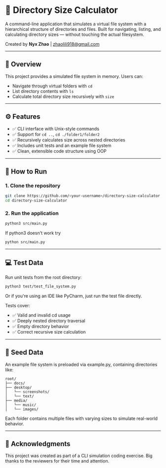 # 📁 Directory Size Calculator

A command-line application that simulates a virtual file system with a hierarchical structure of directories and files. Built for navigating, listing, and calculating directory sizes — without touching the actual filesystem.

Created by **Nyx Zhao** | [zhaolili918@gmail.com](mailto:zhaolili918@gmail.com)

---

## 🧠 Overview

This project provides a simulated file system in memory. Users can:
- Navigate through virtual folders with `cd`
- List directory contents with `ls`
- Calculate total directory size recursively with `size`

---

## ⚙️ Features

- ✅ CLI interface with Unix-style commands
- ✅ Support for `cd ..`, `cd ./folder1/folder2`
- ✅ Recursively calculates size across nested directories
- ✅ Includes unit tests and an example file system
- ✅ Clean, extensible code structure using OOP

---

## 🚀 How to Run

### 1. Clone the repository

```bash
git clone https://github.com/<your-username>/directory-size-calculator.git
cd directory-size-calculator
```

### 2. Run the application

```bash
python3 src/main.py
```

If python3 doesn't work try

```bash
python src/main.py
```

---
## 💻 Test Data

Run unit tests from the root directory:
```bash
python3 test/test_file_system.py
```
Or if you're using an IDE like PyCharm, just run the test file directly.

Tests cover:
- ✅ Valid and invalid cd usage
- ✅ Deeply nested directory traversal
- ✅ Empty directory behavior
- ✅ Correct recursive size calculation

---
## 🌱 Seed Data

An example file system is preloaded via example.py, containing directories like:

```arduino
root/
├── docs/
├── desktop/
│   └── screenshots/
│   └── text/
├── media/
│   └── music/
│   └── images/
```
Each folder contains multiple files with varying sizes to simulate real-world behavior.

---
## 🙏 Acknowledgments

This project was created as part of a CLI simulation coding exercise. Big thanks to the reviewers for their time and attention.

